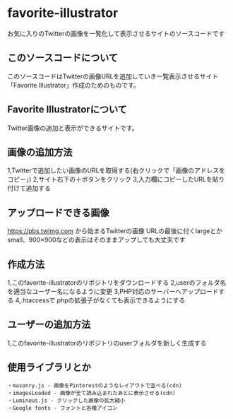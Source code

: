 # favorite-illustrator
お気に入りのTwitterの画像を一覧化して表示させるサイトのソースコードです

## このソースコードについて
このソースコードはTwitterの画像URLを追加していき一覧表示させるサイト「Favorite Illustrator」作成のためのものです。

## Favorite Illustratorについて
Twitter画像の追加と表示ができるサイトです。
## 画像の追加方法
1,Twitterで追加したい画像のURLを取得する(右クリックで「画像のアドレスをコピー」)
2,サイト右下の＋ボタンをクリック
3,入力欄にコピーしたURLを貼り付けて追加する
## アップロードできる画像
https://pbs.twimg.com から始まるTwitterの画像
URLの最後に付くlargeとかsmall、900×900などの表示はそのままアップしても大丈夫です

## 作成方法
1,このfavorite-illustratorのリポジトリをダウンロードする
2,userのフォルダ名を適当なユーザー名になるように変更
3,PHP対応のサーバーへアップロードする
4,.htaccessで.phpの拡張子がなくても表示できるようにする

## ユーザーの追加方法
1,このfavorite-illustratorのリポジトリのuserフォルダを新しく生成する

## 使用ライブラリとか
```
・masonry.js - 画像をPinterestのようなレイアウトで並べる(cdn)
・imagesLoaded - 画像が全て読み込まれたあとに表示させる(cdn)
・Luminous.js - クリックした画像の拡大縮小
・Google fonts - フォントと各種アイコン
```
